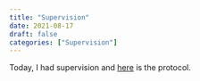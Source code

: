 ```yaml
---
title: "Supervision"
date: 2021-08-17
draft: false
categories: ["Supervision"]
---
```


Today, I had supervision and [here](/210817/supervision.html) is the protocol.
